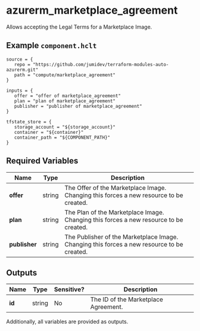 # azurerm_marketplace_agreement

Allows accepting the Legal Terms for a Marketplace Image.

## Example `component.hclt`

```hcl
source = {
   repo = "https://github.com/jumidev/terraform-modules-auto-azurerm.git" 
   path = "compute/marketplace_agreement" 
}

inputs = {
   offer = "offer of marketplace_agreement" 
   plan = "plan of marketplace_agreement" 
   publisher = "publisher of marketplace_agreement" 
}

tfstate_store = {
   storage_account = "${storage_account}" 
   container = "${container}" 
   container_path = "${COMPONENT_PATH}" 
}

```

## Required Variables

| Name | Type |  Description |
| ---- | --------- |  ----------- |
| **offer** | string |  The Offer of the Marketplace Image. Changing this forces a new resource to be created. | 
| **plan** | string |  The Plan of the Marketplace Image. Changing this forces a new resource to be created. | 
| **publisher** | string |  The Publisher of the Marketplace Image. Changing this forces a new resource to be created. | 



## Outputs

| Name | Type | Sensitive? | Description |
| ---- | ---- | --------- | --------- |
| **id** | string | No  | The ID of the Marketplace Agreement. | 

Additionally, all variables are provided as outputs.

